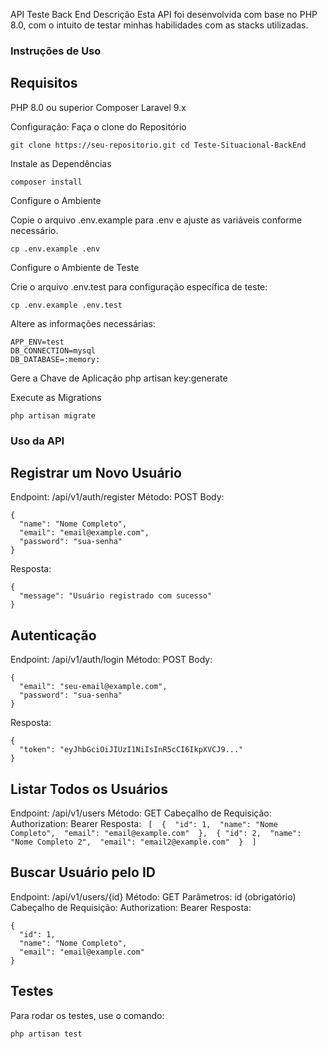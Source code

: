 API Teste Back End Descrição Esta API foi desenvolvida com base no PHP 8.0, com o intuito de testar minhas habilidades com as stacks utilizadas.

### Instruções de Uso 

## Requisitos 
PHP 8.0 ou superior 
Composer
Laravel 9.x 

Configuração:
Faça o clone do Repositório 
```
git clone https://seu-repositorio.git cd Teste-Situacional-BackEnd
```

Instale as Dependências 
```
composer install
```

Configure o Ambiente

Copie o arquivo .env.example para .env e ajuste as variáveis conforme necessário. 
```
cp .env.example .env
```
Configure o Ambiente de Teste

Crie o arquivo .env.test para configuração específica de teste: 
```
cp .env.example .env.test
```
Altere as informações necessárias:
```
APP_ENV=test 
DB_CONNECTION=mysql
DB_DATABASE=:memory:
```
Gere a Chave de Aplicação php artisan key:generate

Execute as Migrations
```
php artisan migrate
```

### Uso da API

## Registrar um Novo Usuário 
Endpoint: /api/v1/auth/register 
Método: POST 
Body: 
```
{
  "name": "Nome Completo",
  "email": "email@example.com",
  "password": "sua-senha"
}
```
Resposta:
```
{
  "message": "Usuário registrado com sucesso"
}
```

## Autenticação 
Endpoint: /api/v1/auth/login 
Método: POST
Body: 
```
{
  "email": "seu-email@example.com",
  "password": "sua-senha"
}
```
Resposta: 
```
{
  "token": "eyJhbGciOiJIUzI1NiIsInR5cCI6IkpXVCJ9..."
}
```

## Listar Todos os Usuários 
Endpoint: /api/v1/users 
Método: GET 
Cabeçalho de Requisição: Authorization: Bearer 
Resposta: ```
[ 
  { 
    "id": 1, 
    "name": "Nome Completo", 
    "email": "email@example.com" 
  }, 
  { "id": 2, 
    "name": "Nome Completo 2", 
    "email": "email2@example.com" 
  } 
]```

## Buscar Usuário pelo ID 
Endpoint: /api/v1/users/{id}
Método: GET 
Parâmetros: id (obrigatório) 
Cabeçalho de Requisição: Authorization: Bearer 
Resposta: 
```
{
  "id": 1,
  "name": "Nome Completo",
  "email": "email@example.com"
}
```

## Testes

Para rodar os testes, use o comando:
```
php artisan test
```
